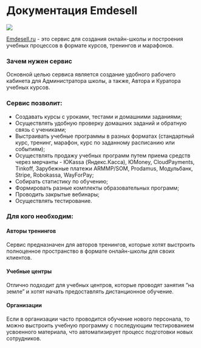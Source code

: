 # Документация Emdesell

![](.gitbook/assets/Emdesell\_Ru\_Logo.jpg)

[Emdesell.ru](https://emdesell.ru/) - это сервис для создания онлайн-школы и построения учебных процессов в формате курсов, тренингов и марафонов.

### **Зачем нужен сервис**

Основной целью сервиса является создание удобного рабочего кабинета для Администратора школы, а также, Автора и Куратора учебных курсов.

### **Сервис позволит:**

* Создавать курсы с уроками, тестами и домашними заданиями;
* Осуществлять удобную проверку домашних заданий и обратную связь с учениками;
* Выстраивать учебные программы в разных форматах (стандартный курс, тренинг, марафон, курс по заданному расписанию или событиям);
* Осуществлять продажу учебных программ путем приема средств через мерчанты - ЮKassa (Яндекс.Касса), ЮMoney, CloudPayments, Tinkoff, Зарубежные платежи ARMMP/SOM, Prodamus, Модульбанк, Stripe, Robokassa, WayForPay;&#x20;
* Собирать статистику по обучению;
* Формировать разные комплекты образовательных программ;
* Проводить закрытые вебинары;
* Осуществлять тестирование.

### Для кого необходим:

#### **Авторы тренингов**

Сервис предназначен для авторов тренингов, которые хотят выстроить полноценное пространство в формате онлайн-школы для своих клиентов.

#### Учебные центры

Отлично подходит для учебных центров, которые проводят занятия “на земле” и хотят начать предоставлять дистанционное обучение.

#### Организации

Если в организации часто проводится обучение нового персонала, то можно выстроить учебную программу с последующим тестированием усвоенного материала, что автоматизирует процесс подготовки новых сотрудников.

